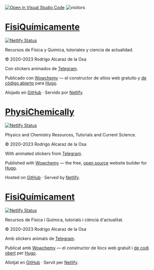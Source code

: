 [![Open in Visual Studio Code](https://open.vscode.dev/badges/open-in-vscode.svg)](https://open.vscode.dev/rodrigoalcarazdelaosa/fisiquimicamente) ![visitors](https://visitor-badge.glitch.me/badge?page_id=rodrigoalcarazdelaosa.fisiquimicamente)

# [FisiQuímicamente](https://fisiquimicamente.com/)

[![Netlify Status](https://api.netlify.com/api/v1/badges/084c644c-1539-4d00-93bc-dc75f576de30/deploy-status)](https://app.netlify.com/sites/fisiquimicamente/deploys)

Recursos de Física y Química, tutoriales y ciencia de actualidad.

&copy; 2020&ndash;2023 Rodrigo Alcaraz de la Osa

Con stickers animados de <a href="https://telegram.org/blog/animated-stickers/blog/animated-stickers" target="_blank" rel="noopener" title="Telegram">Telegram</a>.

Publicado con <a href="https://wowchemy.com" target="_blank" rel="noopener">Wowchemy</a> —
    el constructor de sitios web gratuito y <a href="https://github.com/wowchemy/wowchemy-hugo-themes" target="_blank" rel="noopener">
    de código abierto</a> para <a href="https://gohugo.io" target="_blank" rel="noopener">Hugo</a>.

Alojado en <a href="https://github.com/rodrigoalcarazdelaosa/fisiquimicamente" target="_blank" rel="noopener">GitHub</a> · Servido por <a href="https://www.netlify.com" target="_blank" rel="noopener">Netlify</a>.

# [PhysiChemically](https://physichemically.com/)

[![Netlify Status](https://api.netlify.com/api/v1/badges/ae1fb0d7-cd8e-4f18-bbe1-d6a89b38c0af/deploy-status)](https://app.netlify.com/sites/physichemically/deploys)

Physics and Chemistry Resources, Tutorials and Current Science.

&copy; 2020&ndash;2023 Rodrigo Alcaraz de la Osa

With animated stickers from <a href="https://telegram.org/blog/animated-stickers" target="_blank" rel="noopener" title="Telegram">Telegram</a>.

Published with <a href="https://wowchemy.com" target="_blank" rel="noopener">Wowchemy</a>  —
    the free, <a href="https://github.com/wowchemy/wowchemy-hugo-themes" target="_blank" rel="noopener">
    open source</a> website builder for <a href="https://gohugo.io" target="_blank" rel="noopener">Hugo</a>.

Hosted on <a href="https://github.com/rodrigoalcarazdelaosa/fisiquimicamente" target="_blank" rel="noopener">GitHub</a> · Served by <a href="https://www.netlify.com" target="_blank" rel="noopener">Netlify</a>.

# [FisiQuímicament](https://fisiquimicament.com/)

[![Netlify Status](https://api.netlify.com/api/v1/badges/db0529fe-34b6-40d0-b8cf-9ff3ac279f29/deploy-status)](https://app.netlify.com/sites/fisiquimicament/deploys)

Recursos de Física i Química, tutorials i ciència d'actualitat.

&copy; 2020&ndash;2023 Rodrigo Alcaraz de la Osa

Amb stickers animats de <a href="https://telegram.org/blog/animated-stickers" target="_blank" rel="noopener" title="Telegram">Telegram</a>.

Publicat amb <a href="https://wowchemy.com" target="_blank" rel="noopener">Wowchemy</a> —
    el constructor de llocs web gratuït i <a href="https://github.com/wowchemy/wowchemy-hugo-themes" target="_blank" rel="noopener">
    de codi obert</a> per <a href="https://gohugo.io" target="_blank" rel="noopener">Hugo</a>.

Allotjat en <a href="https://github.com/rodrigoalcarazdelaosa/fisiquimicamente" target="_blank" rel="noopener">GitHub</a> · Servit per <a href="https://www.netlify.com" target="_blank" rel="noopener">Netlify</a>.